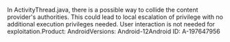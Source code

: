 In ActivityThread.java, there is a possible way to collide the content provider's authorities. This could lead to local escalation of privilege with no additional execution privileges needed. User interaction is not needed for exploitation.Product: AndroidVersions: Android-12Android ID: A-197647956